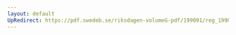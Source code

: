 ```yaml
---
layout: default
UpRedirect: https://pdf.swedeb.se/riksdagen-volumeG-pdf/199091/reg_199091/reg_199091_0020.pdf
---
```

